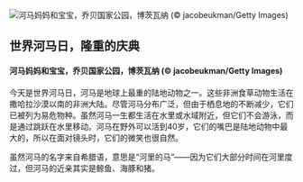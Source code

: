 
![河马妈妈和宝宝，乔贝国家公园，博茨瓦纳 (© jacobeukman/Getty Images)](https://cn.bing.com/th?id=OHR.HippoDayChobe_EN-US1475666654_UHD.jpg "世界河马日，隆重的庆典")
## 世界河马日，隆重的庆典
#### 河马妈妈和宝宝，乔贝国家公园，博茨瓦纳 (© jacobeukman/Getty Images)
今天是世界河马日，河马是地球上最重的陆地动物之一。这些非洲食草动物生活在撒哈拉沙漠以南的非洲大陆。尽管河马分布广泛，但由于栖息地的不断减少，它们已被列为易危物种。虽然河马一生都生活在水里或水域附近，但它们不会游泳，而是通过跳跃在水里移动。河马在野外可以活到40岁，它们的嘴巴是陆地动物中最大的，所以在面对镜头时，它们的微笑也很自然。

虽然河马的名字来自希腊语，意思是“河里的马”——因为它们大部分时间在河里度过，但河马的近亲其实是鲸鱼、海豚和猪。
